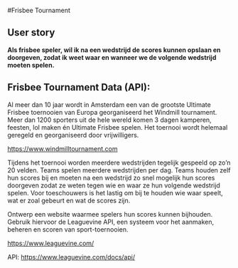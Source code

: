 #Frisbee Tournament

## User story

**Als frisbee speler, 
wil ik na een wedstrijd de scores kunnen opslaan en doorgeven, 
zodat ik weet waar en wanneer we de volgende wedstrijd moeten spelen.**



## Frisbee Tournament Data (API):

Al meer dan 10 jaar wordt in Amsterdam een van de grootste Ultimate Frisbee toernooien van Europa georganiseerd het Windmill tournament. 
Meer dan 1200 sporters uit de hele wereld komen 3 dagen kamperen, feesten, lol maken én Ultimate Frisbee spelen. 
Het toernooi wordt helemaal geregeld en georganiseerd door vrijwilligers. 

https://www.windmilltournament.com

Tijdens het toernooi worden meerdere wedstrijden tegelijk gespeeld op zo’n 20 velden. 
Teams spelen meerdere wedstrijden per dag. 
Teams houden zelf hun scores bij en moeten na een wedstrijd zo snel mogelijk hun scores doorgeven zodat ze weten tegen wie en waar ze hun volgende wedstrijd spelen. 
Voor toeschouwers is het lastig om bij te houden wie waar speelt, wat er zoal gebeurt en wat de scores zijn. 

Ontwerp een website waarmee spelers hun scores kunnen bijhouden. 
Gebruik hiervoor de Leaguevine API, een systeem voor het aanmaken, beheren en scoren van sport-toernooien.

https://www.leaguevine.com/

API: https://www.leaguevine.com/docs/api/
